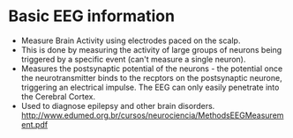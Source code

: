 # Basic EEG information
- Measure Brain Activity using electrodes paced on the scalp.
- This is done by measuring the activity of large groups of neurons being triggered by a specific event (can't measure a single neuron).
- Measures the postsynaptic potential of the neurons - the potential once the neurotransmitter binds to the recptors on the postsynaptic neurone, triggering an electrical impulse. The EEG can only easily penetrate into the Cerebral Cortex.
- Used to diagnose epilepsy and other brain disorders.
http://www.edumed.org.br/cursos/neurociencia/MethodsEEGMeasurement.pdf
